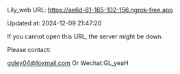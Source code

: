 Lily_web URL: https://ae6d-61-165-102-156.ngrok-free.app

Updated at: 2024-12-09 21:47:20

If you cannot open this URL, the server might be down.

Please contact: 

goley04@foxmail.com Or Wechat:GL_yeaH
